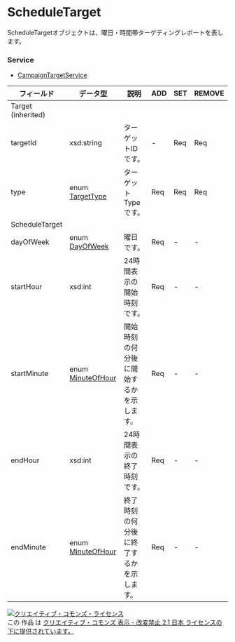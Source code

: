 # ScheduleTarget
ScheduleTargetオブジェクトは、曜日・時間帯ターゲティングレポートを表します。
### Service
+ [CampaignTargetService](../services/CampaignTargetService.md)

| フィールド | データ型 | 説明 | ADD | SET | REMOVE | 
|---|---|---|---|---|---|
| Target (inherited)||||||
| targetId| xsd:string| ターゲットIDです。| -| Req| Req |
| type| enum <a href="../data/TargetType.md">TargetType</a>| ターゲットTypeです。| Req| Req| Req |
| ScheduleTarget||||||
| dayOfWeek| enum <a href="../data/DayOfWeek.md">DayOfWeek</a>| 曜日です。| Req| -| - |
| startHour| xsd:int| 24時間表示の開始時刻です。| Req| -| - |
| startMinute| enum <a href="./MinuteOfHour.md">MinuteOfHour</a>| 開始時刻の何分後に開始するかを示します。| Req| -| - |
| endHour| xsd:int| 24時間表示の終了時刻です。| Req| -| - |
| endMinute| enum <a href="./MinuteOfHour.md">MinuteOfHour</a>| 終了時刻の何分後に終了するかを示します。| Req| -| - |
<a rel="license" href="http://creativecommons.org/licenses/by-nd/2.1/jp/"><img alt="クリエイティブ・コモンズ・ライセンス" style="border-width:0" src="https://i.creativecommons.org/l/by-nd/2.1/jp/88x31.png" /></a><br />この 作品 は <a rel="license" href="http://creativecommons.org/licenses/by-nd/2.1/jp/">クリエイティブ・コモンズ 表示 - 改変禁止 2.1 日本 ライセンスの下に提供されています。</a>
